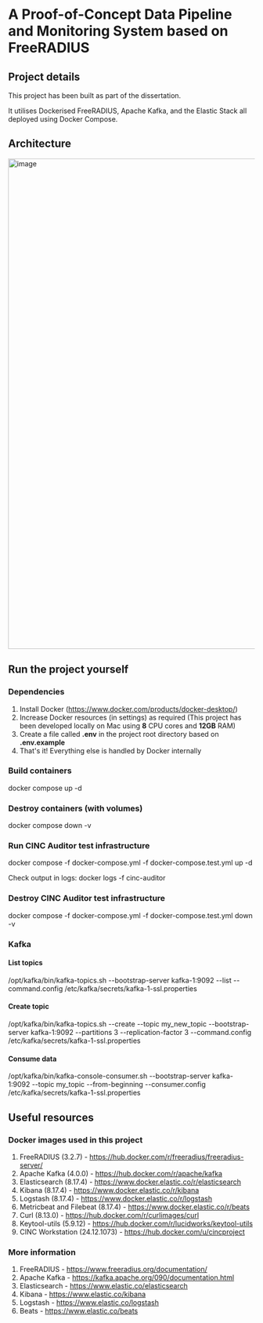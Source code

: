 # A Proof-of-Concept Data Pipeline and Monitoring System based on FreeRADIUS
## Project details
This project has been built as part of the dissertation.

It utilises Dockerised FreeRADIUS, Apache Kafka, and the Elastic Stack all deployed using Docker Compose.

## Architecture
<img width="1000" alt="image" src="https://github.com/user-attachments/assets/901c56b7-509e-4854-be14-3a3af66b5c90" />

## Run the project yourself
### Dependencies
1. Install Docker (https://www.docker.com/products/docker-desktop/)
2. Increase Docker resources (in settings) as required
      (This project has been developed locally on Mac using **8** CPU cores and **12GB** RAM)
3. Create a file called **.env** in the project root directory based on **.env.example**
4. That's it! Everything else is handled by Docker internally
 
### Build containers
docker compose up -d

### Destroy containers (with volumes)
docker compose down -v

### Run CINC Auditor test infrastructure
docker compose -f docker-compose.yml -f docker-compose.test.yml up -d

Check output in logs: docker logs -f cinc-auditor

### Destroy CINC Auditor test infrastructure
docker compose -f docker-compose.yml -f docker-compose.test.yml down -v

### Kafka
#### List topics
/opt/kafka/bin/kafka-topics.sh --bootstrap-server kafka-1:9092 --list --command.config /etc/kafka/secrets/kafka-1-ssl.properties

#### Create topic
/opt/kafka/bin/kafka-topics.sh --create --topic my_new_topic --bootstrap-server kafka-1:9092 --partitions 3 --replication-factor 3 --command.config /etc/kafka/secrets/kafka-1-ssl.properties

#### Consume data
/opt/kafka/bin/kafka-console-consumer.sh --bootstrap-server kafka-1:9092 --topic my_topic --from-beginning --consumer.config /etc/kafka/secrets/kafka-1-ssl.properties

## Useful resources
### Docker images used in this project
1. FreeRADIUS (3.2.7) - https://hub.docker.com/r/freeradius/freeradius-server/
2. Apache Kafka (4.0.0) - https://hub.docker.com/r/apache/kafka
3. Elasticsearch (8.17.4) - https://www.docker.elastic.co/r/elasticsearch
4. Kibana (8.17.4) - https://www.docker.elastic.co/r/kibana
5. Logstash (8.17.4) - https://www.docker.elastic.co/r/logstash
6. Metricbeat and Filebeat (8.17.4) - https://www.docker.elastic.co/r/beats
7. Curl (8.13.0) - https://hub.docker.com/r/curlimages/curl
8. Keytool-utils (5.9.12) - https://hub.docker.com/r/lucidworks/keytool-utils
9. CINC Workstation (24.12.1073) - https://hub.docker.com/u/cincproject

### More information
1. FreeRADIUS - https://www.freeradius.org/documentation/
2. Apache Kafka - https://kafka.apache.org/090/documentation.html
3. Elasticsearch - https://www.elastic.co/elasticsearch
4. Kibana - https://www.elastic.co/kibana
5. Logstash - https://www.elastic.co/logstash
6. Beats - https://www.elastic.co/beats
